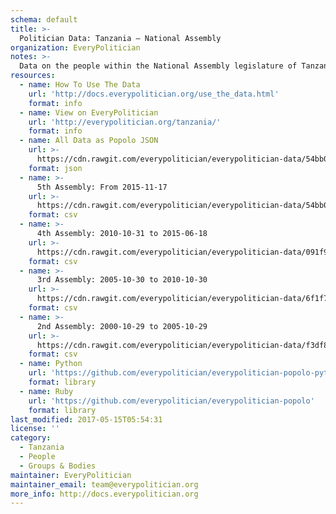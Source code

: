 ```yaml
---
schema: default
title: >-
  Politician Data: Tanzania — National Assembly
organization: EveryPolitician
notes: >-
  Data on the people within the National Assembly legislature of Tanzania.
resources:
  - name: How To Use The Data
    url: 'http://docs.everypolitician.org/use_the_data.html'
    format: info
  - name: View on EveryPolitician
    url: 'http://everypolitician.org/tanzania/'
    format: info
  - name: All Data as Popolo JSON
    url: >-
      https://cdn.rawgit.com/everypolitician/everypolitician-data/54bb0f0c7a30a48f8ccc7c1febd568319d56f635/data/Tanzania/Assembly/ep-popolo-v1.0.json
    format: json
  - name: >-
      5th Assembly: From 2015-11-17
    url: >-
      https://cdn.rawgit.com/everypolitician/everypolitician-data/54bb0f0c7a30a48f8ccc7c1febd568319d56f635/data/Tanzania/Assembly/term-5.csv
    format: csv
  - name: >-
      4th Assembly: 2010-10-31 to 2015-06-18
    url: >-
      https://cdn.rawgit.com/everypolitician/everypolitician-data/091f999db7769fc7932c206be09b6693dd02dd37/data/Tanzania/Assembly/term-4.csv
    format: csv
  - name: >-
      3rd Assembly: 2005-10-30 to 2010-10-30
    url: >-
      https://cdn.rawgit.com/everypolitician/everypolitician-data/6f1f7f9b4ed2b0fe04f9e41745c71e597338da15/data/Tanzania/Assembly/term-3.csv
    format: csv
  - name: >-
      2nd Assembly: 2000-10-29 to 2005-10-29
    url: >-
      https://cdn.rawgit.com/everypolitician/everypolitician-data/f3df858daf0e678803087642de71cbf1c38b4936/data/Tanzania/Assembly/term-2.csv
    format: csv
  - name: Python
    url: 'https://github.com/everypolitician/everypolitician-popolo-python'
    format: library
  - name: Ruby
    url: 'https://github.com/everypolitician/everypolitician-popolo'
    format: library
last_modified: 2017-05-15T05:54:31
license: ''
category:
  - Tanzania
  - People
  - Groups & Bodies
maintainer: EveryPolitician
maintainer_email: team@everypolitician.org
more_info: http://docs.everypolitician.org
---
```

